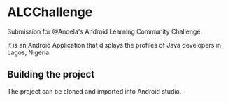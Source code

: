 # ALCChallenge
Submission for @Andela's Android Learning Community Challenge.

It is an Android Application that displays the profiles of Java developers in Lagos, Nigeria.


## Building the project
The project can be cloned and imported into Android studio.


